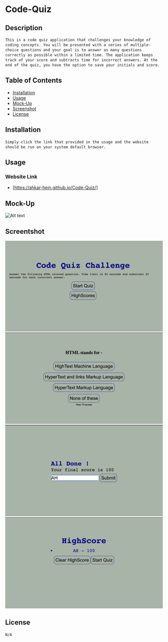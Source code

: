 # Code-Quiz
## Description
    This is a code quiz application that challenges your knowledge of coding concepts. You will be presented with a series of multiple-choice questions and your goal is to answer as many questions correctly as possible within a limited time. The application keeps track of your score and subtracts time for incorrect answers. At the end of the quiz, you have the option to save your initials and score.      

## Table of Contents
* [Installation](#installation)
* [Usage](#usage)
* [Mock-Up](#Mock-Up)
* [Screenshot](#screenshot)
* [License](#license)

## Installation 
    Simply click the link that provided in the usage and the website should be run on your system default browser.

## Usage

### Website Link
* [https://ahkar-hein.github.io/Code-Quiz/]

## Mock-Up

![Alt text](/images/2b06b03e-c4d6-43de-a346-59537f2096d4.gif)

## Screentshot

![Alt text](/images/1.png)
![Alt text](/images/2.png)
![Alt text](/images/3.png)
![Alt text](/images/4.png)

## License 
    N/A